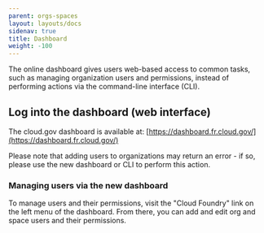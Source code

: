```yaml
---
parent: orgs-spaces
layout: layouts/docs
sidenav: true
title: Dashboard
weight: -100
---
```


The online dashboard gives users web-based access to common tasks, such as managing organization users and permissions, instead of performing actions via the command-line interface (CLI).

## Log into the dashboard (web interface)

The cloud.gov dashboard is available at: [https://dashboard.fr.cloud.gov/](https://dashboard.fr.cloud.gov/)

Please note that adding users to organizations may return an error - if so, please use the new dashboard or CLI to perform this action.

### Managing users via the new dashboard

To manage users and their permissions, visit the "Cloud Foundry" link on the left menu of the dashboard. From there, you can add and edit org and space users and their permissions.
